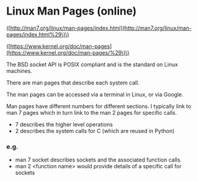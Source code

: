# **Linux Man Pages \(online\)**

\([http://man7.org/linux/man-pages/index.html](http://man7.org/linux/man-pages/index.html%29\)\)

\([https://www.kernel.org/doc/man-pages](https://www.kernel.org/doc/man-pages/%29\)\)

The BSD socket API is POSIX compliant and is the standard on Linux machines.

There are man pages that describe each system call.

The man pages can be accessed via a terminal in Linux, or via Google.

Man pages have different numbers for different sections. I typically link to man 7 pages which in turn link to the man 2 pages for specific calls.

* 7 describes the higher level operations
* 2 describes the system calls for C \(which are reused in Python\)

### e.g.

* man 7 socket describes sockets and the associated function calls.
* man 2 &lt;function name&gt; would provide details of a specific call for sockets



